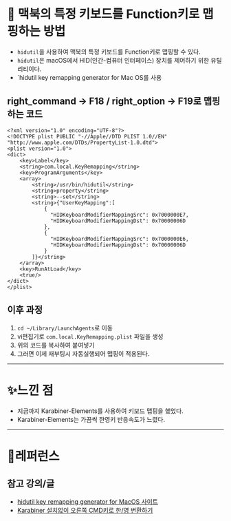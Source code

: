# 🚀 맥북의 특정 키보드를 Function키로 맵핑하는 방법

- `hidutil`을 사용하여 맥북의 특정 키보드를 Function키로 맵핑할 수 있다.
- `hidutil`은 macOS에서 HID(인간-컴퓨터 인터페이스) 장치를 제어하기 위한 유틸리티이다.
- `hidutil key remapping generator for Mac OS를 사용

## right_command -> F18 / right_option -> F19로 맵핑하는 코드

```
<?xml version="1.0" encoding="UTF-8"?>
<!DOCTYPE plist PUBLIC "-//Apple//DTD PLIST 1.0//EN" "http://www.apple.com/DTDs/PropertyList-1.0.dtd">
<plist version="1.0">
<dict>
    <key>Label</key>
    <string>com.local.KeyRemapping</string>
    <key>ProgramArguments</key>
    <array>
        <string>/usr/bin/hidutil</string>
        <string>property</string>
        <string>--set</string>
        <string>{"UserKeyMapping":[
            {
              "HIDKeyboardModifierMappingSrc": 0x7000000E7,
              "HIDKeyboardModifierMappingDst": 0x70000006D
            },
            {
              "HIDKeyboardModifierMappingSrc": 0x7000000E6,
              "HIDKeyboardModifierMappingDst": 0x70000006D
            }
        ]}</string>
    </array>
    <key>RunAtLoad</key>
    <true/>
</dict>
</plist>
```

  
## 이후 과정

1. `cd ~/Library/LaunchAgents`로 이동
2. vi편집기로 `com.local.KeyRemapping.plist` 파일을 생성
3. 위의 코드를 복사하여 붙여넣기
4. 그러면 이제 재부팅시 자동실행되어 맵핑이 적용된다.


---

# ✨느낀 점

- 지금까지 Karabiner-Elements를 사용하여 키보드 맵핑을 했었다.
- Karabiner-Elements는 가끔씩 한영키 반응속도가 느렸다.

---

# 🔗레퍼런스

## 참고 강의/글
- [hidutil key remapping generator for MacOS 사이트](https://hidutil-generator.netlify.app/)
- [Karabiner 설치없이 오른쪽 CMD키로 한/영 변환하기](https://my.bestie.co.kr/cmd%ED%82%A4-%ED%95%9C%EC%98%81-%EB%B3%80%ED%99%98/)